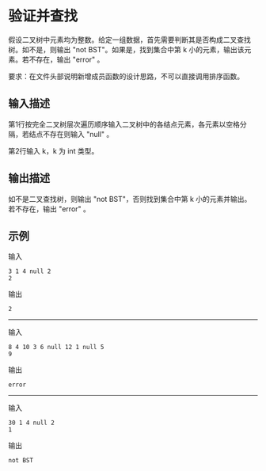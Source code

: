 # 验证并查找

假设二叉树中元素均为整数。给定一组数据，首先需要判断其是否构成二叉查找树。如不是，则输出 "not BST"。如果是，找到集合中第 k 小的元素，输出该元素。若不存在，输出 "error" 。

要求：在文件头部说明新增成员函数的设计思路，不可以直接调用排序函数。

## 输入描述

第1行按完全二叉树层次遍历顺序输入二叉树中的各结点元素，各元素以空格分隔，若结点不存在则输入 "null" 。

第2行输入 k，k 为 int 类型。

## 输出描述

如不是二叉查找树，则输出 "not BST"，否则找到集合中第 k 小的元素并输出。若不存在，输出 "error" 。

## 示例
输入
```
3 1 4 null 2
2
```
输出
```
2
```
------
输入
```
8 4 10 3 6 null 12 1 null 5
9
```
输出
```
error
```
------
输入
```
30 1 4 null 2
1
```
输出
```
not BST
```